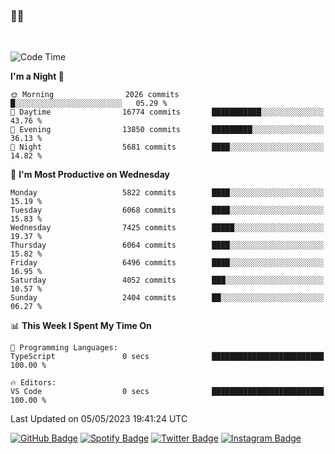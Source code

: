 ### 🤙🍺

<!-- <a href="https://github-readme-stats.vercel.app/api?username=hzak2xx&count_private=true&show_icons=true&theme=dracula">
  <img align="center" src="https://github-readme-stats.vercel.app/api?username=hzak2xx&count_private=true&show_icons=true&theme=dracula" />
</a>
</br> -->
</br>

<!--START_SECTION:waka-->
![Code Time](http://img.shields.io/badge/Code%20Time-2%2C386%20hrs%203%20mins-blue)

**I'm a Night 🦉** 

```text
🌞 Morning                2026 commits        █░░░░░░░░░░░░░░░░░░░░░░░░   05.29 % 
🌆 Daytime                16774 commits       ███████████░░░░░░░░░░░░░░   43.76 % 
🌃 Evening                13850 commits       █████████░░░░░░░░░░░░░░░░   36.13 % 
🌙 Night                  5681 commits        ████░░░░░░░░░░░░░░░░░░░░░   14.82 % 
```
📅 **I'm Most Productive on Wednesday** 

```text
Monday                   5822 commits        ████░░░░░░░░░░░░░░░░░░░░░   15.19 % 
Tuesday                  6068 commits        ████░░░░░░░░░░░░░░░░░░░░░   15.83 % 
Wednesday                7425 commits        █████░░░░░░░░░░░░░░░░░░░░   19.37 % 
Thursday                 6064 commits        ████░░░░░░░░░░░░░░░░░░░░░   15.82 % 
Friday                   6496 commits        ████░░░░░░░░░░░░░░░░░░░░░   16.95 % 
Saturday                 4052 commits        ███░░░░░░░░░░░░░░░░░░░░░░   10.57 % 
Sunday                   2404 commits        ██░░░░░░░░░░░░░░░░░░░░░░░   06.27 % 
```


📊 **This Week I Spent My Time On** 

```text
💬 Programming Languages: 
TypeScript               0 secs              █████████████████████████   100.00 % 

🔥 Editors: 
VS Code                  0 secs              █████████████████████████   100.00 % 
```


 Last Updated on 05/05/2023 19:41:24 UTC
<!--END_SECTION:waka-->

[![GitHub Badge](https://img.shields.io/badge/GitHub-100000?style=for-the-badge&logo=github&logoColor=white)](https://github.com/hzak2xx)
[![Spotify Badge](https://img.shields.io/badge/Spotify-1ED760?&style=for-the-badge&logo=spotify&logoColor=white)](https://open.spotify.com/user/uf90s6sbbh75a1mt44clkhkvf)
[![Twitter Badge](https://img.shields.io/badge/Twitter-1DA1F2?style=for-the-badge&logo=twitter&logoColor=white)](https://twitter.com/hzak2xx)
[![Instagram Badge](https://img.shields.io/badge/Instagram-E4405F?style=for-the-badge&logo=instagram&logoColor=white)](https://www.instagram.com/hzak2xx/)

